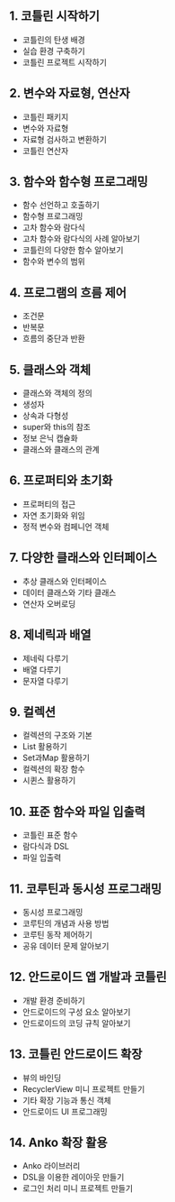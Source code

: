 ## 1. 코틀린 시작하기
  * 코틀린의 탄생 배경
  * 실습 환경 구축하기
  * 코틀린 프로젝트 시작하기

## 2. 변수와 자료형, 연산자
  * 코틀린 패키지
  * 변수와 자료형
  * 자료형 검사하고 변환하기
  * 코틀린 연산자

## 3. 함수와 함수형 프로그래밍
  * 함수 선언하고 호출하기
  * 함수형 프로그래밍
  * 고차 함수와 람다식
  * 고차 함수와 람다식의 사례 알아보기
  * 코틀린의 다양한 함수 알아보기
  * 함수와 변수의 범위

## 4. 프로그램의 흐름 제어
  * 조건문
  * 반복문
  * 흐름의 중단과 반환

## 5. 클래스와 객체
  * 클래스와 객체의 정의
  * 생성자
  * 상속과 다형성
  * super와 this의 참조
  * 정보 은닉 캡슐화
  * 클래스와 클래스의 관계

## 6. 프로퍼티와 초기화
  * 프로퍼티의 접근
  * 자연 초기화와 위임
  * 정적 변수와 컴페니언 객체

## 7. 다양한 클래스와 인터페이스
  * 추상 클래스와 인터페이스
  * 데이터 클래스와 기타 클래스
  * 연산자 오버로딩

## 8. 제네릭과 배열
  * 제네릭 다루기
  * 배열 다루기
  * 문자열 다루기

## 9. 컬렉션
  * 컬렉션의 구조와 기본
  * List 활용하기
  * Set과Map 활용하기
  * 컬렉션의 확장 함수
  * 시퀸스 활용하기

## 10. 표준 함수와 파일 입출력
  * 코틀린 표준 함수
  * 람다식과 DSL
  * 파일 입출력

## 11. 코루틴과 동시성 프로그래밍
  * 동시성 프로그래밍
  * 코루틴의 개념과 사용 방법
  * 코루틴 동작 제어하기
  * 공유 데이터 문제 알아보기

## 12. 안드로이드 앱 개발과 코틀린
  * 개발 환경 준비하기
  * 안드로이드의 구성 요소 알아보기
  * 안드로이드의 코딩 규칙 알아보기

## 13. 코틀린 안드로이드 확장
  * 뷰의 바인딩
  * RecyclerView 미니 프로젝트 만들기
  * 기타 확장 기능과 통신 객체
  * 안드로이드 UI 프로그래밍

## 14. Anko 확장 활용
  * Anko 라이브러리
  * DSL을 이용한 레이아웃 만들기
  * 로그인 처리 미니 프로젝트 만들기
